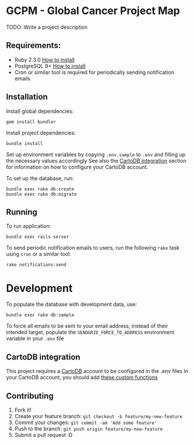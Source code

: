 # GCPM - Global Cancer Project Map

TODO: Write a project description



##  Requirements:

* Ruby 2.3.0 [How to install](https://gorails.com/setup/osx/10.10-yosemite)
* PostgreSQL 9+ [How to install](http://exponential.io/blog/2015/02/21/install-postgresql-on-mac-os-x-via-brew/)
* Cron or similar tool is required for periodically sending notification emails 

## Installation

Install global dependencies:

    gem install bundler

Install project dependencies:

    bundle install

Set up environment variables by copying `.env.sample` to `.env` and filling up the necessary values accordingly
See also the [CartoDB integration](#cartodb-integration) section for information on how to configure your CartoDB account.

To set up the database, run:

    bundle exec rake db:create
    bundle exec rake db:migrate

## Running

To run application:

    bundle exec rails server
    
    
To send periodic notification emails to users, run the following `rake` task using `cron` or a similar tool:

    rake notifications:send
    
    
# Development 

To populate the database with development data, use:

    bundle exec rake db:sample

To force all emails to be sent to your email address, instead of their intended target, populate the `SENDGRID_FORCE_TO_ADDRESS` environment variable in your `.env` file

## CartoDB integration

This project requires a [CartoDB](https://cartodb.com/) account to be configured in the .env files
In your CartoDB account, you should add [these custom functions](extra/cartodb_queries.sql)

## Contributing

1. Fork it!
2. Create your feature branch: `git checkout -b feature/my-new-feature`
3. Commit your changes: `git commit -am 'Add some feature'`
4. Push to the branch: `git push origin feature/my-new-feature`
5. Submit a pull request :D
